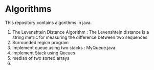# Algorithms
This repository contains algorithms in java.

1. The Levenshtein Distance Algorithm : The Levenshtein distance is a string metric for measuring the difference between two sequences.
2. Surrounded region program
3. Implement queue using two stacks : MyQueue.java
4. Implement Stack using Queues
5. median of two  sorted arrays
6. 
